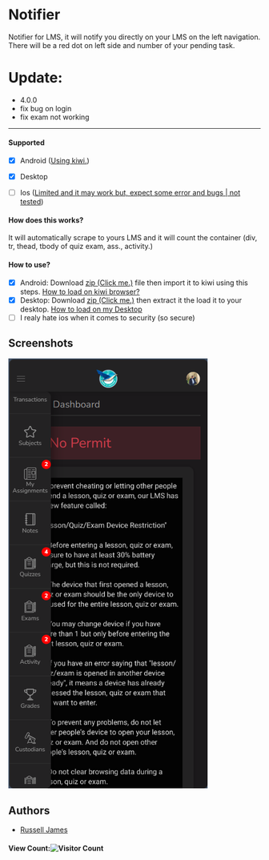 # Notifier

Notifier for LMS, it will notify you directly on your LMS on the left navigation. There will be a red dot on left side and number of your pending task.

# Update:
- 4.0.0
- fix bug on login
- fix exam not working
---

#### Supported
- [x]  Android ([Using kiwi.](https://play.google.com/store/apps/details?id=com.kiwibrowser.browser&pli=1))
- [x]  Desktop
- [ ]  Ios ([Limited and it may work but, expect some error and bugs | not tested](https://www.youtube.com/results?search_query=how+to+add+chrome+extension+in+iphone))


#### How does this works?
It will automatically scrape to yours LMS and it will count the container (div, tr, thead, tbody of quiz exam, ass., activity.)

#### How to use?
- [x]  Android: Download [zip (Click me.)](https://www.youtube.com/watch?v=1a1NDCN8Jog&ab_channel=HowTo) file then import it to kiwi using this steps. [How to load on kiwi browser?](https://www.youtube.com/shorts/LboLr5nSjW8)
- [x]  Desktop: Download [zip (Click me.)](https://www.youtube.com/watch?v=1a1NDCN8Jog&ab_channel=HowTo) then extract it the load it to your desktop. [How to load on my Desktop](https://www.youtube.com/watch?v=oswjtLwCUqg)
- [ ]  I realy hate ios when it comes to security (so secure)
## Screenshots

![App Screenshot](https://github.com/R-uru/LMS-Notifier/blob/main/lms.png?raw=true)
## Authors

- [Russell James](https://www.facebook.com/ruruonfb)

#### View Count:![Visitor Count](https://profile-counter.glitch.me/R-uru/count.svg)
